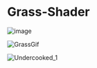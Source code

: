 # Grass-Shader




![image](https://user-images.githubusercontent.com/50089794/213590935-e4aede19-f2f2-42b1-bc77-90c6cea9e66b.png)



![GrassGif](https://user-images.githubusercontent.com/50089794/213591626-a197ee74-c81c-4cbc-b076-fc90564dacc2.gif)



![Undercooked_1](https://github.com/SirMaxWell/Grass-Shader/assets/50089794/fdc1c3cc-43d7-4472-81da-e6f93535e139)

